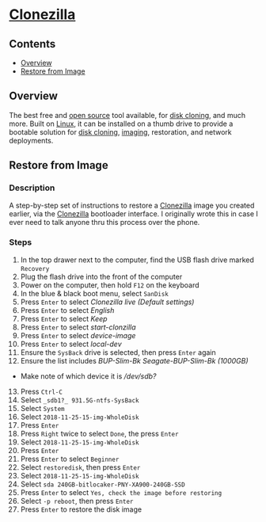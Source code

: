 # [Clonezilla](https://clonezilla.org/)

## Contents
- [Overview](#overview)
- [Restore from Image](#restore-from-Image)

## Overview
The best free and [open source](https://en.wikipedia.org/wiki/Open_source) tool available, for [disk cloning](https://en.wikipedia.org/wiki/Disk_cloning), and much more. Built on [Linux](https://www.linux.org/), it can be installed on a thumb drive to provide a bootable solution for [disk cloning](https://en.wikipedia.org/wiki/Disk_cloning), [imaging](https://en.wikipedia.org/wiki/Disk_image), restoration, and network deployments.

## Restore from Image

### Description
A step-by-step set of instructions to restore a [Clonezilla](https://clonezilla.org/) image you created earlier, via the [Clonezilla](https://clonezilla.org/) bootloader interface. I originally wrote this in case I ever need to talk anyone thru this process over the phone.

### Steps
1. In the top drawer next to the computer, find the USB flash drive marked `Recovery`
2. Plug the flash drive into the front of the computer
3. Power on the computer, then hold `F12` on the keyboard
4. In the blue & black boot menu, select `SanDisk`
5. Press `Enter` to select _Clonezilla live (Default settings)_
6. Press `Enter` to select _English_
7. Press `Enter` to select _Keep_
8. Press `Enter` to select _start-clonzilla_
9. Press `Enter` to select _device-image_
10. Press `Enter` to select _local-dev_
11. Ensure the `SysBack` drive is selected, then press `Enter` again
12. Ensure the list includes _BUP-Slim-Bk Seagate-BUP-Slim-Bk (1000GB)_
  - Make note of which device it is _/dev/sdb?_
13. Press `Ctrl-C`
14. Select `_sdb1?_ 931.5G-ntfs-SysBack`
15. Select `System`
16. Select `2018-11-25-15-img-WholeDisk`
17. Press `Enter`
18. Press `Right` twice to select `Done`, the press `Enter`
19. Select `2018-11-25-15-img-WholeDisk`
20. Press `Enter`
21. Press `Enter` to select `Beginner`
22. Select `restoredisk`, then press `Enter`
23. Select `2018-11-25-15-img-WholeDisk`
24. Select `sda 240GB-bitlocaker-PNY-XA900-240GB-SSD`
25. Press `Enter` to select `Yes, check the image before restoring`
26. Select `-p reboot`, then press `Enter`
27. Press `Enter` to restore the disk image

